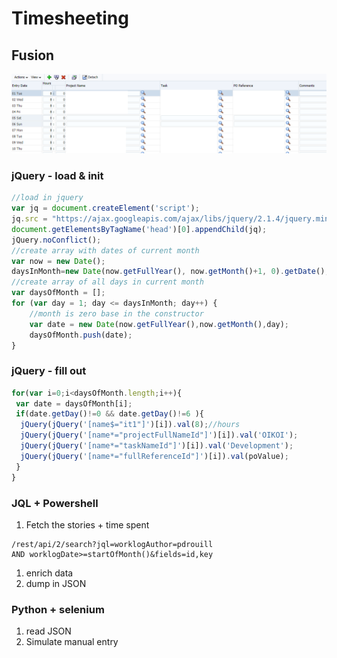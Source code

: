 # Timesheeting


## Fusion
![alt text](../assets/fusion_zoom.png "Fusion")


### jQuery - load & init
```js
//load in jquery
var jq = document.createElement('script');
jq.src = "https://ajax.googleapis.com/ajax/libs/jquery/2.1.4/jquery.min.js";
document.getElementsByTagName('head')[0].appendChild(jq);
jQuery.noConflict();
//create array with dates of current month
var now = new Date();
daysInMonth=new Date(now.getFullYear(), now.getMonth()+1, 0).getDate();
//create array of all days in current month
var daysOfMonth = [];
for (var day = 1; day <= daysInMonth; day++) {
    //month is zero base in the constructor
    var date = new Date(now.getFullYear(),now.getMonth(),day);
    daysOfMonth.push(date);
}
```


### jQuery - fill out
```js
for(var i=0;i<daysOfMonth.length;i++){
 var date = daysOfMonth[i];
 if(date.getDay()!=0 && date.getDay()!=6 ){
  jQuery(jQuery('[name$="it1"]')[i]).val(8);//hours
  jQuery(jQuery('[name*="projectFullNameId"]')[i]).val('OIKOI');
  jQuery(jQuery('[name*="taskNameId"]')[i]).val('Development');
  jQuery(jQuery('[name*="fullReferenceId"]')[i]).val(poValue);
 }
}
```


### JQL + Powershell
1. Fetch the stories + time spent
  ```plaintext
/rest/api/2/search?jql=worklogAuthor=pdrouill
AND worklogDate>=startOfMonth()&fields=id,key
  ```
1. enrich data
1. dump in JSON


### Python + selenium
1. read JSON
1. Simulate manual entry
